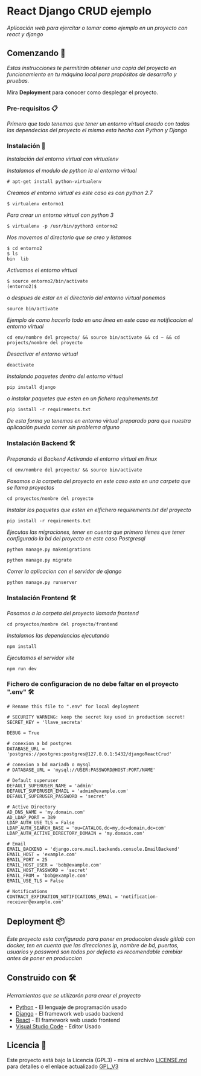 # React Django CRUD ejemplo

_Aplicación web para ejercitar o tomar como ejemplo en un proyecto con react y django_

## Comenzando 🚀

_Estas instrucciones te permitirán obtener una copia del proyecto en funcionamiento en tu máquina local para propósitos de desarrollo y pruebas._

Mira **Deployment** para conocer como desplegar el proyecto.


### Pre-requisitos 📋

_Primero que todo tenemos que tener un entorno virtual creado con tadas las dependecias del proyecto el mismo esta hecho con Python y Django_

### Instalación 🔧

_Instalación del entorno virtual con virtualenv_

_Instalamos el modulo de python la el entorno virtual_

```
# apt-get install python-virtualenv
```

_Creamos el entorno virtual es este caso es con python 2.7_

```
$ virtualenv entorno1
```

_Para crear un entorno virtual con python 3_

```
$ virtualenv -p /usr/bin/python3 entorno2
```
_Nos movemos al directorio que se creo y listamos_

```
$ cd entorno2
$ ls
bin  lib
```
_Activamos el entorno virtual_

```
$ source entorno2/bin/activate
(entorno2)$
```
_o despues de estar en el directorio del entorno virtual ponemos_

```
source bin/activate
```
_Ejemplo de como hacerlo todo en una linea en este caso es notificacion el entorno virtual_

```
cd env/nombre del proyecto/ && source bin/activate && cd ~ && cd projects/nombre del proyecto
```
_Desactivar el entorno virtual_

```
deactivate
```
_Instalando paquetes dentro del entorno virtual_

```
pip install django
```
_o instalar paquetes que esten en un fichero requirements.txt_

```
pip install -r requirements.txt
```
_De esta forma ya tenemos en entorno virtual preparado para que nuestra aplicación pueda correr sin problema alguno_

### Instalación Backend 🛠️

_Preparando el Backend_
_Activando el entorno virtual en linux_

```
cd env/nombre del proyecto/ && source bin/activate
```
_Pasamos a la carpeta del proyecto en este caso esta en una carpeta que se llama proyectos_

```
cd proyectos/nombre del proyecto
```

_Instalar los paquetes que esten en elfichero requirements.txt del proyecto_

```
pip install -r requirements.txt
```

_Ejecutas las migraciones, tener en cuenta que primero tienes que tener configurado la bd del proyecto en este caso Postgresql_

```
python manage.py makemigrations
```
```
python manage.py migrate
```
_Correr la aplicacion con el servidor de django_

```
python manage.py runserver
```

### Instalación Frontend 🛠️

_Pasamos a la carpeta del proyecto llamada frontend_

```
cd proyectos/nombre del proyecto/frontend
```
_Instalamos las dependencias ejecutando_

```
npm install
```
_Ejecutamos el servidor vite_

```
npm run dev
```

### Fichero de configuracion de no debe faltar en el proyecto ".env" 🛠️

```
# Rename this file to ".env" for local deployment

# SECURITY WARNING: keep the secret key used in production secret!
SECRET_KEY = 'llave_secreta'

DEBUG = True

# conexion a bd postgres
DATABASE_URL = 'postgres://postgres:postgres@127.0.0.1:5432/djangoReactCrud'

# conexion a bd mariadb o mysql
# DATABASE_URL = 'mysql://USER:PASSWORD@HOST:PORT/NAME'

# Default superuser
DEFAULT_SUPERUSER_NAME = 'admin'
DEFAULT_SUPERUSER_EMAIL = 'admin@example.com'
DEFAULT_SUPERUSER_PASSWORD = 'secret'

# Active Directory
AD_DNS_NAME = 'my.domain.com'
AD_LDAP_PORT = 389
LDAP_AUTH_USE_TLS = False
LDAP_AUTH_SEARCH_BASE = 'ou=CATALOG,dc=my,dc=domain,dc=com'
LDAP_AUTH_ACTIVE_DIRECTORY_DOMAIN = 'my.domain.com'

# Email
EMAIL_BACKEND = 'django.core.mail.backends.console.EmailBackend'
EMAIL_HOST = 'example.com'
EMAIL_PORT = 25
EMAIL_HOST_USER = 'bob@example.com'
EMAIL_HOST_PASSWORD = 'secret'
EMAIL_FROM = 'bob@example.com'
EMAIL_USE_TLS = False

# Notifications
CONTRACT_EXPIRATION_NOTIFICATIONS_EMAIL = 'notification-receiver@example.com'

```

## Deployment 📦

_Este proyecto esta configurado para poner en produccion desde gitlab con docker, ten en cuenta que las direcciones ip, nombre de bd, puertos, usuarios y password son todos por defecto es recomendable cambiar antes de poner en produccion_

## Construido con 🛠️

_Herramientas que se utilizarón para crear el proyecto_

* [Python](https://www.python.org/) - El lenguaje de programación usado
* [Django](https://www.djangoproject.com/) - El framework web usado backend
* [React](https://react.dev/) - El framework web usado frontend
* [Visual Studio Code](https://code.visualstudio.com/) - Editor Usado

## Licencia 📄

Este proyecto está bajo la Licencia (GPL3) - mira el archivo [LICENSE.md](LICENSE) para detalles o el enlace actualizado [GPL_V3](https://www.gnu.org/licenses/gpl-3.0.html)

